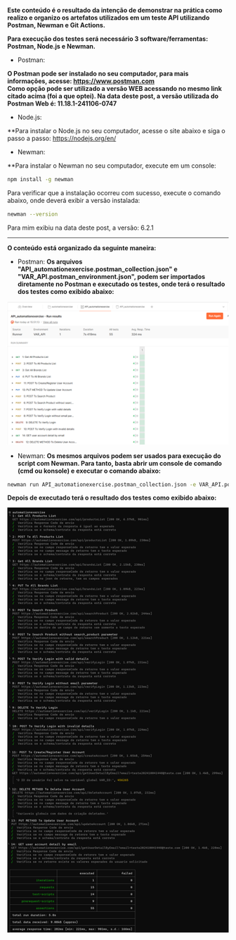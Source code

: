 **Este conteúdo é o resultado da intenção de demonstrar na prática como realizo e organizo os artefatos utilizados em um teste API utilizando Postman, Newman e Git Actions.**

**Para execução dos testes será necessário 3 software/ferramentas: Postman, Node.js e Newman.**

- Postman:
  
**O Postman pode ser instalado no seu computador, para mais informações, acesse: https://www.postman.com  
Como opção pode ser utilizado a versão WEB acessando no mesmo link citado acima (foi a que optei).
Na data deste post, a versão utilizada do Postman Web é: 11.18.1-241106-0747**


- Node.js:
  
**Para instalar o Node.js no seu computador, acesse o site abaixo e siga o passo a passo:
https://nodejs.org/en/


- Newman:

**Para instalar o Newman no seu computador,  execute em um console:
```bash
npm install -g newman
```
Para verificar que a instalação ocorreu com sucesso, execute o comando abaixo, onde deverá exibir a versão instalada: 
```bash
newman --version
```
Para mim exibiu na data deste post, a versão: 6.2.1


-------------




**O conteúdo está organizado da seguinte maneira:**

- Postman: 
**Os arquivos "API_automationexercise.postman_collection.json" e "VAR_API.postman_environment.json", podem ser importados diretamente no Postman e executado os testes, onde terá o resultado dos testes como exibido abaixo:**

![Postman](https://github.com/adielpereiramachado/Robot_Postman_Automationexercise_WEB_API/blob/main/Postman/Arquivos%20de%20apoio/Postman.png)


- Newman:
**Os mesmos arquivos podem ser usados para execução do script com Newman. Para tanto, basta abrir um console de comando (cmd ou konsole) e executar o comando abaixo:**

```bash
newman run API_automationexercise.postman_collection.json -e VAR_API.postman_environment.json -r cli,htmlextra
```

**Depois de executado terá o resultado dos testes como exibido abaixo:**

![Newman](https://github.com/adielpereiramachado/Robot_Postman_Automationexercise_WEB_API/blob/main/Postman/Arquivos%20de%20apoio/Newman.png)




